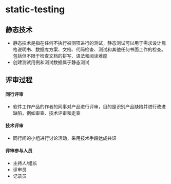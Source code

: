 # static-testing
## 静态技术
- 静态技术是指在任何不执行被测项进行的测试，静态测试可以用于需求设计规格说明书、数据库方案、文档、代码检查、测试和其他任何书面工作的检查。包括但不限于检查文档的拼写、语法和阅读难度   
- 创建测试用例和测试数据属于静态测试   
## 评审过程
####  同行评审
-  软件工作产品的作者的同事对产品进行评审，目的是识别产品缺陷并进行改进缺陷，例如审查、技术评审和走查
####  技术评审
- 同行间的小组进行讨论活动，采用技术手段达成共识
#### 评审参与人员
- 主持人/组长
- 评审员
- 记录员
